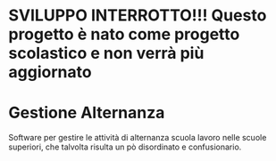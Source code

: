 # SVILUPPO INTERROTTO!!! Questo progetto è nato come progetto scolastico e non verrà più aggiornato

# Gestione Alternanza
Software per gestire le attività di alternanza scuola lavoro nelle scuole superiori, che talvolta risulta un pò disordinato e confusionario.
